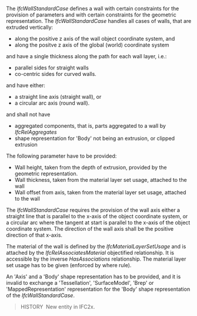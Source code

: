﻿The _IfcWallStandardCase_ defines a wall with certain constraints for the provision of parameters and with certain constraints for the geometric representation. The _IfcWallStandardCase_ handles all cases of walls, that are extruded vertically:

* along the positive z axis of the wall object coordinate system, and
* along the positve z axis of the global (world) coordinate system

and have a single thickness along the path for each wall layer, i.e.:

* parallel sides for straight walls
* co-centric sides for curved walls.

and have either:

* a straight line axis (straight wall), or
* a circular arc axis (round wall).

and shall not have

* aggregated components, that is, parts aggregated to a wall by _IfcRelAggregates_
* shape representation for 'Body' not being an extrusion, or clipped extrusion

The following parameter have to be provided:

* Wall height, taken from the depth of extrusion, provided by the geometric representation.
* Wall thickness, taken from the material layer set usage, attached to the wall
* Wall offset from axis, taken from the material layer set usage, attached to the wall

The _IfcWallStandardCase_ requires the provision of the wall axis either a straight line that is parallel to the x-axis of the object coordinate system, or a circular arc where the tangent at start is parallel to the x-axis of the object coordinate system. The direction of the wall axis shall be the positive direction of that x-axis.

The material of the wall is defined by the _IfcMaterialLayerSetUsage_ and is attached by the _IfcRelAssociatesMaterial_ objectified relationship. It is accessible by the inverse _HasAssociations_ relationship. The material layer set usage has to be given (enforced by where rule).

An 'Axis' and a 'Body' shape representation has to be provided, and it is invalid to exchange a 'Tessellation', 'SurfaceModel', 'Brep' or 'MappedRepresentation' representation for the 'Body' shape representation of the _IfcWallStandardCase_.

> HISTORY&nbsp; New entity in IFC2x.